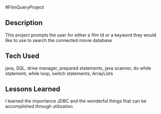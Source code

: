 #FilmQueryProject

## Description

This project prompts the user for either a film Id or a keyword they would like to use to search the connected movie database

## Tech Used 

java, SQL, drive manager, prepared statements, java scanner, do while statement, while loop, switch statements, ArrayLists

## Lessons Learned 

I learned the importance JDBC and the wonderful things that can be accomplished through utilization.

